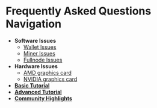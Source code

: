 # Frequently Asked Questions Navigation

- **Software Issues**
    - [Wallet Issues](/faq/software-issues/wallet)
    - [Miner Issues](/faq/software-issues/miner)
    - [Fullnode Issues](/faq/software-issues/fullnode)
- **Hardware Issues**
    - [AMD graphics card](/faq/hardware-issues/amd)
    - [NVIDIA graphics card](/faq/hardware-issues/nvidia)
- [**Basic Tutorial**](/faq/basic-tutorial/)
- [**Advanced Tutorial**](/faq/advanced-tutorial/)
- [**Community Highlights**](/faq/community/)
